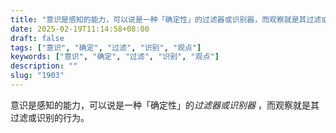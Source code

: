 ```yaml
---
title: "意识是感知的能力，可以说是一种「确定性」的过滤器或识别器，而观察就是其过滤或识别的行为。"
date: 2025-02-19T11:14:58+08:00
draft: false
tags: ["意识", "确定", "过滤", "识别", "观点"]
keywords: ["意识", "确定", "过滤", "识别", "观点"]
description: ""
slug: "1903"
---
```


意识是感知的能力，可以说是一种「确定性」的*过滤器或识别器* ，而观察就是其过滤或识别的行为。
